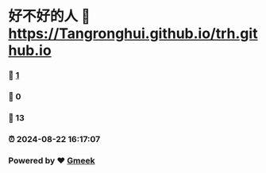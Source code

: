 # 好不好的人 :link: https://Tangronghui.github.io/trh.github.io 
### :page_facing_up: [1](https://Tangronghui.github.io/trh.github.io/tag.html) 
### :speech_balloon: 0 
### :hibiscus: 13 
### :alarm_clock: 2024-08-22 16:17:07 
### Powered by :heart: [Gmeek](https://github.com/Meekdai/Gmeek)
